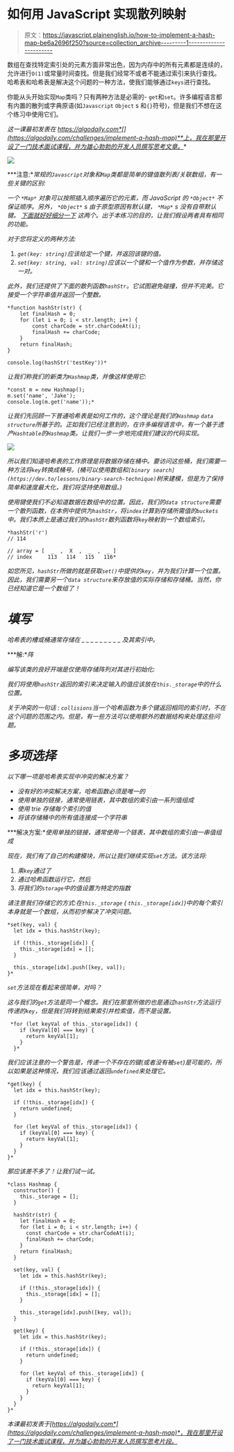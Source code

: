 # 如何用 JavaScript 实现散列映射

> 原文：<https://javascript.plainenglish.io/how-to-implement-a-hash-map-be6a2696f250?source=collection_archive---------1----------------------->

数组在查找特定索引处的元素方面非常出色，因为内存中的所有元素都是连续的，允许进行`O(1)`或常量时间查找。但是我们经常不或者不能通过索引来执行查找。哈希表和哈希表是解决这个问题的一种方法，使我们能够通过`keys`进行查找。

你能从头开始实现`Map`类吗？只有两种方法是必需的- `get`和`set`。许多编程语言都有内置的散列或字典原语(如`Javascript` `Object` s 和`{}`符号)，但是我们不想在这个练习中使用它们。

*这一课最初发表在 https://algodaily.com*[](https://algodaily.com/challenges/implement-a-hash-map)**上，我在那里开设了一门技术面试课程，并为雄心勃勃的开发人员撰写思考文章。**

*![](img/0a2c59c8c85d02731810a705c94c7593.png)*

***注意:**常规的`Javascript`对象和`Map`类都是简单的键值散列表/关联数组，有一些关键的区别:*

**一个* `*Map*` *对象可以按照插入顺序遍历它的元素，而 JavaScript 的* `*Object*` *不保证顺序。另外，* `*Object*` *s 由于原型原因有默认键，* `*Map*` *s 没有自带默认键。* [*下面就好好细分一下*](https://medium.com/front-end-weekly/es6-map-vs-object-what-and-when-b80621932373) *这两个。出于本练习的目的，让我们假设两者具有相同的功能。**

*对于您将定义的两种方法:*

1.  *`get(key: string)`应该给定一个键，并返回该键的值。*
2.  *`set(key: string, val: string)`应该以一个键和一个值作为参数，并存储这一对。*

*此外，我们还提供了下面的散列函数`hashStr`。它试图避免碰撞，但并不完美。它接受一个字符串值并返回一个整数。*

```
*function hashStr(str) {
    let finalHash = 0;
    for (let i = 0; i < str.length; i++) {
        const charCode = str.charCodeAt(i);
        finalHash += charCode;
    }
    return finalHash;
}

console.log(hashStr('testKey'))*
```

*让我们称我们的新类为`Hashmap`类，并像这样使用它:*

```
*const m = new Hashmap();
m.set('name', 'Jake');
console.log(m.get('name'));*
```

*让我们先回顾一下普通哈希表是如何工作的，这个理论是我们的`Hashmap` `data structure`所基于的。正如我们已经注意到的，在许多编程语言中，有一个基于遗产`Hashtable`的`Hashmap`类。让我们一步一步地完成我们建议的代码实现。*

*![](img/38ea4a5726a24ddda7a3c208ed8f8332.png)*

*所以我们知道哈希表的工作原理是将数据存储在桶中。要访问这些桶，我们需要一种方法将`key`转换成桶号。(桶可以使用数组和`[binary search](https://dev.to/lessons/binary-search-technique)`树来建模，但是为了保持简单和速度最大化，我们将坚持使用数组。)*

*使用键使我们不必知道数据在数组中的位置。因此，我们的`data structure`需要一个散列函数，在本例中提供为`hashStr`，将`index`计算到存储所需值的`buckets`中。我们本质上是通过我们的`hashStr`散列函数将`key`映射到一个数组索引。*

```
*hashStr('r')
// 114

// array = [  _  ,  X  ,  _  ,  _ ]
// index     113   114   115   116*
```

*如您所见，`hashStr`所做的就是获取`set()`中提供的`key`，并为我们计算一个位置。因此，我们需要另一个`data structure`来存放值的实际存储和存储桶。当然，你已经知道它是一个数组了！*

# *填写*

*哈希表的槽或桶通常存储在 _ _ _ _ _ _ _ _ _ 及其索引中。*

***解:**阵*

*编写该类的良好开端是仅使用存储阵列对其进行初始化:*

*我们将使用`hashStr`返回的索引来决定输入的值应该放在`this._storage`中的什么位置。*

**关于冲突的一句话* : `collisions`当一个哈希函数为多个键返回相同的索引时，不在这个问题的范围之内。但是，有一些方法可以使用额外的数据结构来处理这些问题。*

# *多项选择*

*以下哪一项是哈希表实现中冲突的解决方案？*

*   *没有好的冲突解决方案，哈希函数必须是唯一的*
*   *使用单独的链接，通常使用链表，其中数组的索引由一系列值组成*
*   *使用 trie 存储每个索引的值*
*   *将该存储桶中的所有值连接成一个字符串*

***解决方案:**使用单独的链接，通常使用一个链表，其中数组的索引由一串值组成*

*现在，我们有了自己的构建模块，所以让我们继续实现`set`方法。该方法将:*

1.  *乘`key`通过了*
2.  *通过哈希函数运行它，然后*
3.  *将我们的`storage`中的值设置为特定的指数*

*请注意我们存储它的方式:在`this._storage` ( `this._storage[idx]`)中的每个索引本身就是一个数组，从而初步解决了冲突问题。*

```
*set(key, val) {
  let idx = this.hashStr(key);

  if (!this._storage[idx]) {
    this._storage[idx] = [];
  }

  this._storage[idx].push([key, val]);
}*
```

*`set`方法现在看起来很简单，对吗？*

*这与我们的`get`方法是同一个概念。我们在那里所做的也是通过`hashStr`方法运行传递的`key`，但是我们将转到结果索引并检索值，而不是设置。*

```
 *for (let keyVal of this._storage[idx]) {
    if (keyVal[0] === key) {
      return keyVal[1];
    }
  }*
```

*我们应该注意的一个警告是，传递一个不存在的键(或者没有被`set`)是可能的，所以如果是这种情况，我们应该通过返回`undefined`来处理它。*

```
*get(key) {
  let idx = this.hashStr(key);

  if (!this._storage[idx]) {
    return undefined;
  }

  for (let keyVal of this._storage[idx]) {
    if (keyVal[0] === key) {
      return keyVal[1];
    }
  }
}*
```

*那应该差不多了！让我们试一试。*

```
*class Hashmap {
  constructor() {
    this._storage = [];
  }

  hashStr(str) {
    let finalHash = 0;
    for (let i = 0; i < str.length; i++) {
      const charCode = str.charCodeAt(i);
      finalHash += charCode;
    }
    return finalHash;
  }

  set(key, val) {
    let idx = this.hashStr(key);

    if (!this._storage[idx]) {
      this._storage[idx] = [];
    }

    this._storage[idx].push([key, val]);
  }

  get(key) {
    let idx = this.hashStr(key);

    if (!this._storage[idx]) {
      return undefined;
    }

    for (let keyVal of this._storage[idx]) {
      if (keyVal[0] === key) {
        return keyVal[1];
      }
    }
  }
}*
```

**本课最初发表于*[*https://algodaily.com*](https://algodaily.com/challenges/implement-a-hash-map)*，我在那里开设了一门技术面试课程，并为雄心勃勃的开发人员撰写思考片段。**